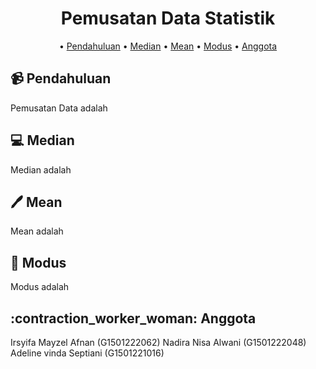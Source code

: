 <div align="center">
<src="![statistik](https://github.com/NadiraNisa/EVD_Kelompok7/assets/111562803/1d1f3c37-bb24-4b9c-aef6-df0f4f8f9932)">



# **Pemusatan Data Statistik**

• [Pendahuluan](#video_camera-Pendahuluan)
• [Median](#computer-Median) 
• [Mean](#pen-Mean)
• [Modus](#memo-Modus)
• [Anggota](#contraction_worker_woman-Anggota)
  
</div>
  

## :video_camera: **Pendahuluan**
<div align="justify">
  Pemusatan Data adalah
</div>


## :computer: **Median**
<div align="justify">
Median adalah
  
</div>


## :pen: Mean
<div align="justify">
Mean adalah

</div>



## :memo: **Modus**
<div align="justify">
Modus adalah

</div>


## :contraction_worker_woman: **Anggota**
Irsyifa Mayzel Afnan   (G1501222062)
Nadira Nisa Alwani     (G1501222048)
Adeline vinda Septiani (G1501221016)
